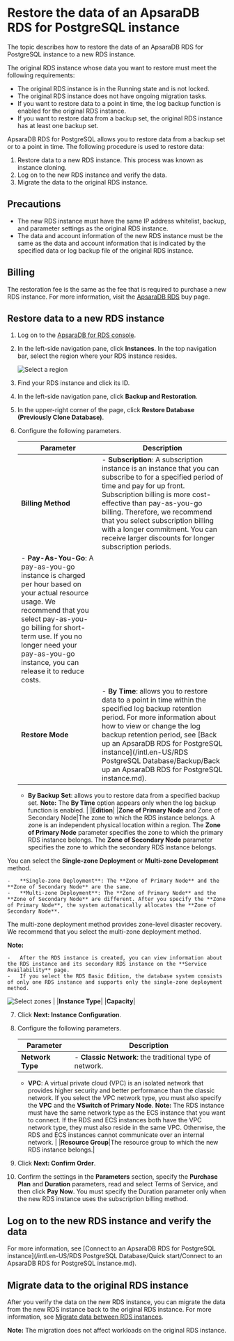 # Restore the data of an ApsaraDB RDS for PostgreSQL instance

The topic describes how to restore the data of an ApsaraDB RDS for PostgreSQL instance to a new RDS instance.

The original RDS instance whose data you want to restore must meet the following requirements:

-   The original RDS instance is in the Running state and is not locked.
-   The original RDS instance does not have ongoing migration tasks.
-   If you want to restore data to a point in time, the log backup function is enabled for the original RDS instance.
-   If you want to restore data from a backup set, the original RDS instance has at least one backup set.

ApsaraDB RDS for PostgreSQL allows you to restore data from a backup set or to a point in time. The following procedure is used to restore data:

1.  Restore data to a new RDS instance. This process was known as instance cloning.
2.  Log on to the new RDS instance and verify the data.
3.  Migrate the data to the original RDS instance.

## Precautions

-   The new RDS instance must have the same IP address whitelist, backup, and parameter settings as the original RDS instance.
-   The data and account information of the new RDS instance must be the same as the data and account information that is indicated by the specified data or log backup file of the original RDS instance.

## Billing

The restoration fee is the same as the fee that is required to purchase a new RDS instance. For more information, visit the [ApsaraDB RDS](https://www.alibabacloud.com/product/apsaradb-for-rds#pricing) buy page.

## Restore data to a new RDS instance

1.  Log on to the [ApsaraDB for RDS console](https://rds.console.aliyun.com/).

2.  In the left-side navigation pane, click **Instances**. In the top navigation bar, select the region where your RDS instance resides.

    ![Select a region](https://static-aliyun-doc.oss-cn-hangzhou.aliyuncs.com/assets/img/en-US/8651559951/p36543.png)

3.  Find your RDS instance and click its ID.

4.  In the left-side navigation pane, click **Backup and Restoration**.

5.  In the upper-right corner of the page, click **Restore Database \(Previously Clone Database\)**.

6.  Configure the following parameters.

    |Parameter|Description|
    |---------|-----------|
    |**Billing Method**|    -   **Subscription**: A subscription instance is an instance that you can subscribe to for a specified period of time and pay for up front. Subscription billing is more cost-effective than pay-as-you-go billing. Therefore, we recommend that you select subscription billing with a longer commitment. You can receive larger discounts for longer subscription periods.
    -   **Pay-As-You-Go**: A pay-as-you-go instance is charged per hour based on your actual resource usage. We recommend that you select pay-as-you-go billing for short-term use. If you no longer need your pay-as-you-go instance, you can release it to reduce costs. |
    |**Restore Mode**|    -   **By Time**: allows you to restore data to a point in time within the specified log backup retention period. For more information about how to view or change the log backup retention period, see [Back up an ApsaraDB RDS for PostgreSQL instance](/intl.en-US/RDS PostgreSQL Database/Backup/Back up an ApsaraDB RDS for PostgreSQL instance.md).
    -   **By Backup Set**: allows you to restore data from a specified backup set.
**Note:** The **By Time** option appears only when the log backup function is enabled. |
    |**Edition**|
    |**Zone of Primary Node** and Zone of Secondary Node|The zone to which the RDS instance belongs. A zone is an independent physical location within a region. The **Zone of Primary Node** parameter specifies the zone to which the primary RDS instance belongs. The **Zone of Secondary Node** parameter specifies the zone to which the secondary RDS instance belongs.

You can select the **Single-zone Deployment** or **Multi-zone Development** method.

    -   **Single-zone Deployment**: The **Zone of Primary Node** and the **Zone of Secondary Node** are the same.
    -   **Multi-zone Deployment**: The **Zone of Primary Node** and the **Zone of Secondary Node** are different. After you specify the **Zone of Primary Node**, the system automatically allocates the **Zone of Secondary Node**.
The multi-zone deployment method provides zone-level disaster recovery. We recommend that you select the multi-zone deployment method.

**Note:**

    -   After the RDS instance is created, you can view information about the RDS instance and its secondary RDS instance on the **Service Availability** page.
    -   If you select the RDS Basic Edition, the database system consists of only one RDS instance and supports only the single-zone deployment method.
![Select zones](https://static-aliyun-doc.oss-cn-hangzhou.aliyuncs.com/assets/img/en-US/0650359951/p87361.png) |
    |**Instance Type**|
    |**Capacity**|

7.  Click **Next: Instance Configuration**.

8.  Configure the following parameters.

    |Parameter|Description|
    |---------|-----------|
    |**Network Type**|    -   **Classic Network**: the traditional type of network.
    -   **VPC**: A virtual private cloud \(VPC\) is an isolated network that provides higher security and better performance than the classic network. If you select the VPC network type, you must also specify the **VPC** and the **VSwitch of Primary Node**.
**Note:** The RDS instance must have the same network type as the ECS instance that you want to connect. If the RDS and ECS instances both have the VPC network type, they must also reside in the same VPC. Otherwise, the RDS and ECS instances cannot communicate over an internal network. |
    |**Resource Group**|The resource group to which the new RDS instance belongs.|

9.  Click **Next: Confirm Order**.

10. Confirm the settings in the **Parameters** section, specify the **Purchase Plan** and **Duration** parameters, read and select Terms of Service, and then click **Pay Now**. You must specify the Duration parameter only when the new RDS instance uses the subscription billing method.


## Log on to the new RDS instance and verify the data

For more information, see [Connect to an ApsaraDB RDS for PostgreSQL instance](/intl.en-US/RDS PostgreSQL Database/Quick start/Connect to an ApsaraDB RDS for PostgreSQL instance.md).

## Migrate data to the original RDS instance

After you verify the data on the new RDS instance, you can migrate the data from the new RDS instance back to the original RDS instance. For more information, see [Migrate data between RDS instances](https://www.alibabacloud.com/help/zh/doc-detail/26626.htm).

**Note:** The migration does not affect workloads on the original RDS instance.

